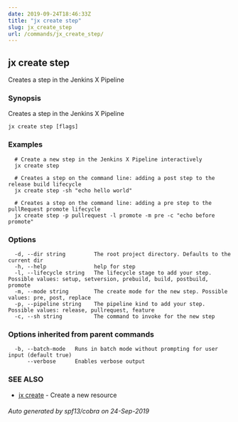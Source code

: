 ```yaml
---
date: 2019-09-24T18:46:33Z
title: "jx create step"
slug: jx_create_step
url: /commands/jx_create_step/
---
```

## jx create step

Creates a step in the Jenkins X Pipeline

### Synopsis

Creates a step in the Jenkins X Pipeline

```
jx create step [flags]
```

### Examples

```
  # Create a new step in the Jenkins X Pipeline interactively
  jx create step
  
  # Creates a step on the command line: adding a post step to the release build lifecycle
  jx create step -sh "echo hello world"
  
  # Creates a step on the command line: adding a pre step to the pullRequest promote lifecycle
  jx create step -p pullrequest -l promote -m pre -c "echo before promote"
```

### Options

```
  -d, --dir string         The root project directory. Defaults to the current dir
  -h, --help               help for step
  -l, --lifecycle string   The lifecycle stage to add your step. Possible values: setup, setversion, prebuild, build, postbuild, promote
  -m, --mode string        The create mode for the new step. Possible values: pre, post, replace
  -p, --pipeline string    The pipeline kind to add your step. Possible values: release, pullrequest, feature
  -c, --sh string          The command to invoke for the new step
```

### Options inherited from parent commands

```
  -b, --batch-mode   Runs in batch mode without prompting for user input (default true)
      --verbose      Enables verbose output
```

### SEE ALSO

* [jx create](/commands/jx_create/)	 - Create a new resource

###### Auto generated by spf13/cobra on 24-Sep-2019
